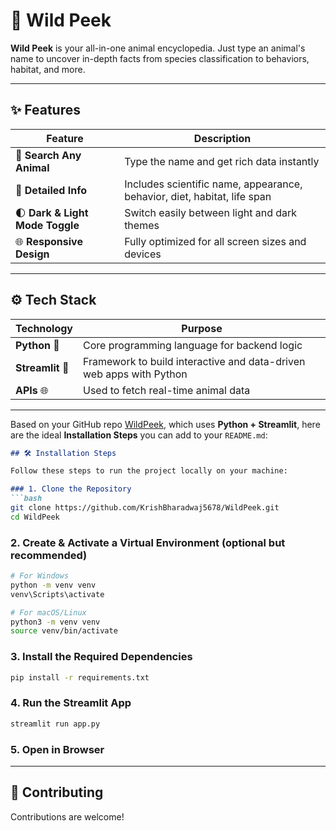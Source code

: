 # 🐾 Wild Peek

**Wild Peek** is your all-in-one animal encyclopedia. Just type an animal's name to uncover in-depth facts from species classification to behaviors, habitat, and more.

---

## ✨ Features

| Feature | Description |
|--------|-------------|
| 🔎 **Search Any Animal** | Type the name and get rich data instantly |
| 📄 **Detailed Info** | Includes scientific name, appearance, behavior, diet, habitat, life span |
| 🌓 **Dark & Light Mode Toggle** | Switch easily between light and dark themes |
| 🌐 **Responsive Design** | Fully optimized for all screen sizes and devices |

---

## ⚙️ Tech Stack

| Technology | Purpose |
|------------|---------|
| **Python** 🐍 | Core programming language for backend logic |
| **Streamlit** 🚀 | Framework to build interactive and data-driven web apps with Python |
| **APIs** 🌐 | Used to fetch real-time animal data |

---


Based on your GitHub repo [WildPeek](https://github.com/KrishBharadwaj5678/WildPeek.git), which uses **Python + Streamlit**, here are the ideal **Installation Steps** you can add to your `README.md`:

````markdown
## 🛠️ Installation Steps

Follow these steps to run the project locally on your machine:

### 1. Clone the Repository
```bash
git clone https://github.com/KrishBharadwaj5678/WildPeek.git
cd WildPeek
````

### 2. Create & Activate a Virtual Environment (optional but recommended)

```bash
# For Windows
python -m venv venv
venv\Scripts\activate

# For macOS/Linux
python3 -m venv venv
source venv/bin/activate
```

### 3. Install the Required Dependencies

```bash
pip install -r requirements.txt
```

### 4. Run the Streamlit App

```bash
streamlit run app.py
```

### 5. Open in Browser

---

## 🤝 Contributing

Contributions are welcome!
